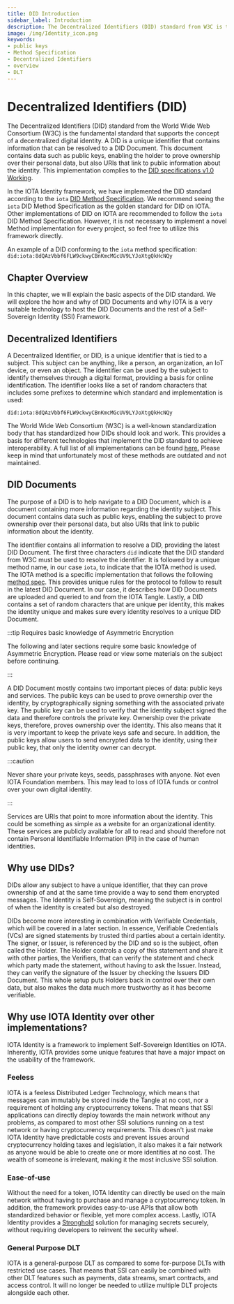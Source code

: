 ```yaml
---
title: DID Introduction
sidebar_label: Introduction
description: The Decentralized Identifiers (DID) standard from W3C is the fundamental standard that supports the concept of a decentralized digital identity. Explore the basic aspects of the DID standard.
image: /img/Identity_icon.png
keywords:
- public keys
- Method Specification
- Decentralized Identifiers
- overview
- DLT
---
```


# Decentralized Identifiers (DID)

The Decentralized Identifiers (DID) standard from the World Wide Web Consortium (W3C) is the fundamental standard that supports the concept of a decentralized digital identity. A DID is a unique identifier that contains information that can be resolved to a DID Document. This document contains data such as public keys, enabling the holder to prove ownership over their personal data, but also URIs that link to public information about the identity. This implementation complies to the [DID specifications v1.0 Working](https://www.w3.org/TR/did-core//).

In the IOTA Identity framework, we have implemented the DID standard according to the `iota` [DID Method Specification](./specs/iota_did_method_spec.md). We recommend seeing the `iota` DID Method Specification as the golden standard for DID on IOTA. Other implementations of DID on IOTA are recommended to follow the `iota` DID Method Specification. However, it is not necessary to implement a novel Method implementation for every project, so feel free to utilize this framework directly.

An example of a DID conforming to the `iota` method specification:
`did:iota:8dQAzVbbf6FLW9ckwyCBnKmcMGcUV9LYJoXtgQkHcNQy`

## Chapter Overview

In this chapter, we will explain the basic aspects of the DID standard. We will explore the how and why of DID Documents and why IOTA is a very suitable technology to host the DID Documents and the rest of a Self-Sovereign Identity (SSI) Framework.

## Decentralized Identifiers

A Decentralized Identifier, or DID, is a unique identifier that is tied to a subject. This subject can be anything, like a person, an organization, an IoT device, or even an object. The identifier can be used by the subject to identify themselves through a digital format, providing a basis for online identification. The identifier looks like a set of random characters that includes some prefixes to determine which standard and implementation is used:

`did:iota:8dQAzVbbf6FLW9ckwyCBnKmcMGcUV9LYJoXtgQkHcNQy`

The World Wide Web Consortium (W3C) is a well-known standardization body that has standardized how DIDs should look and work. This provides a basis for different technologies that implement the DID standard to achieve interoperability. A full list of all implementations can be found [here.](https://www.w3.org/TR/did-spec-registries/#did-methods) Please keep in mind that unfortunately most of these methods are outdated and not maintained.

## DID Documents

The purpose of a DID is to help navigate to a DID Document, which is a document containing more information regarding the identity subject. This document contains data such as public keys, enabling the subject to prove ownership over their personal data, but also URIs that link to public information about the identity.

The identifier contains all information to resolve a DID, providing the latest DID Document. The first three characters `did` indicate that the DID standard from W3C must be used to resolve the identifier. It is followed by a unique method name, in our case `iota`, to indicate that the IOTA method is used. The IOTA method is a specific implementation that follows the following [method spec](../specs/iota_did_method_spec.md). This provides unique rules for the protocol to follow to result in the latest DID Document. In our case, it describes how DID Documents are uploaded and queried to and from the IOTA Tangle. Lastly, a DID contains a set of random characters that are unique per identity, this makes the identity unique and makes sure every identity resolves to a unique DID Document.

:::tip Requires basic knowledge of Asymmetric Encryption

The following and later sections require some basic knowledge of Asymmetric Encryption. Please read or view some materials on the subject before continuing.

:::

A DID Document mostly contains two important pieces of data: public keys and services. The public keys can be used to prove ownership over the identity, by cryptographically signing something with the associated private key. The public key can be used to verify that the identity subject signed the data and therefore controls the private key. Ownership over the private keys, therefore, proves ownership over the identity. This also means that it is very important to keep the private keys safe and secure. In addition, the public keys allow users to send encrypted data to the identity, using their public key, that only the identity owner can decrypt.

:::caution

Never share your private keys, seeds, passphrases with anyone. Not even IOTA Foundation members. This may lead to loss of IOTA funds or control over your own digital identity.

:::

Services are URIs that point to more information about the identity. This could be something as simple as a website for an organizational identity. These services are publicly available for all to read and should therefore not contain Personal Identifiable Information (PII) in the case of human identities.

## Why use DIDs?

DIDs allow any subject to have a unique identifier, that they can prove ownership of and at the same time provide a way to send them encrypted messages. The Identity is Self-Sovereign, meaning the subject is in control of when the identity is created but also destroyed.

DIDs become more interesting in combination with Verifiable Credentials, which will be covered in a later section. In essence, Verifiable Credentials (VCs) are signed statements by trusted third parties about a certain identity. The signer, or Issuer, is referenced by the DID and so is the subject, often called the Holder. The Holder controls a copy of this statement and share it with other parties, the Verifiers, that can verify the statement and check which party made the statement, without having to ask the Issuer. Instead, they can verify the signature of the Issuer by checking the Issuers DID Document. This whole setup puts Holders back in control over their own data, but also makes the data much more trustworthy as it has become verifiable.

## Why use IOTA Identity over other implementations?

IOTA Identity is a framework to implement Self-Sovereign Identities on IOTA. Inherently, IOTA provides some unique features that have a major impact on the usability of the framework.

### Feeless

IOTA is a feeless Distributed Ledger Technology, which means that messages can immutably be stored inside the Tangle at no cost, nor a requirement of holding any cryptocurrency tokens. That means that SSI applications can directly deploy towards the main network without any problems, as compared to most other SSI solutions running on a test network or having cryptocurrency requirements. This doesn't just make IOTA Identity have predictable costs and prevent issues around cryptocurrency holding taxes and legislation, it also makes it a fair network as anyone would be able to create one or more identities at no cost. The wealth of someone is irrelevant, making it the most inclusive SSI solution.

### Ease-of-use

Without the need for a token, IOTA Identity can directly be used on the main network without having to purchase and manage a cryptocurrency token. In addition, the framework provides easy-to-use APIs that allow both standardized behavior or flexible, yet more complex access. Lastly, IOTA Identity provides a [Stronghold](https://wiki.iota.org/stronghold.rs/welcome/ "Stronghold is an open-source software library that was originally built to protect IOTA Seeds, but can be used to protect any digital secret.") solution for managing secrets securely, without requiring developers to reinvent the security wheel.

### General Purpose DLT

IOTA is a general-purpose DLT as compared to some for-purpose DLTs with restricted use cases. That means that SSI can easily be combined with other DLT features such as payments, data streams, smart contracts, and access control. It will no longer be needed to utilize multiple DLT projects alongside each other.

